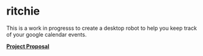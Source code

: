 # ritchie

This is a work in progresss to create a desktop robot to help you keep track of
your google calendar events.

[**Project Proposal**](https://github.com/TiagoJustino/ritchie/blob/master/proposal/ritchie-proposal.pdf)
